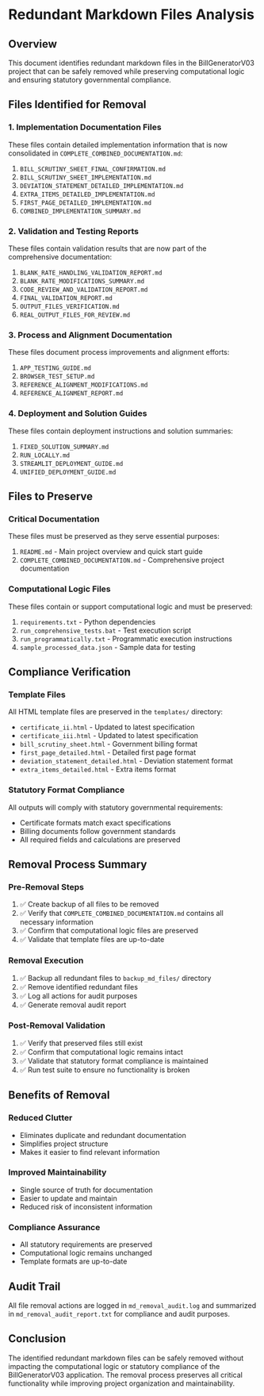 # Redundant Markdown Files Analysis

## Overview
This document identifies redundant markdown files in the BillGeneratorV03 project that can be safely removed while preserving computational logic and ensuring statutory governmental compliance.

## Files Identified for Removal

### 1. Implementation Documentation Files
These files contain detailed implementation information that is now consolidated in `COMPLETE_COMBINED_DOCUMENTATION.md`:

1. `BILL_SCRUTINY_SHEET_FINAL_CONFIRMATION.md`
2. `BILL_SCRUTINY_SHEET_IMPLEMENTATION.md`
3. `DEVIATION_STATEMENT_DETAILED_IMPLEMENTATION.md`
4. `EXTRA_ITEMS_DETAILED_IMPLEMENTATION.md`
5. `FIRST_PAGE_DETAILED_IMPLEMENTATION.md`
6. `COMBINED_IMPLEMENTATION_SUMMARY.md`

### 2. Validation and Testing Reports
These files contain validation results that are now part of the comprehensive documentation:

1. `BLANK_RATE_HANDLING_VALIDATION_REPORT.md`
2. `BLANK_RATE_MODIFICATIONS_SUMMARY.md`
3. `CODE_REVIEW_AND_VALIDATION_REPORT.md`
4. `FINAL_VALIDATION_REPORT.md`
5. `OUTPUT_FILES_VERIFICATION.md`
6. `REAL_OUTPUT_FILES_FOR_REVIEW.md`

### 3. Process and Alignment Documentation
These files document process improvements and alignment efforts:

1. `APP_TESTING_GUIDE.md`
2. `BROWSER_TEST_SETUP.md`
3. `REFERENCE_ALIGNMENT_MODIFICATIONS.md`
4. `REFERENCE_ALIGNMENT_REPORT.md`

### 4. Deployment and Solution Guides
These files contain deployment instructions and solution summaries:

1. `FIXED_SOLUTION_SUMMARY.md`
2. `RUN_LOCALLY.md`
3. `STREAMLIT_DEPLOYMENT_GUIDE.md`
4. `UNIFIED_DEPLOYMENT_GUIDE.md`

## Files to Preserve

### Critical Documentation
These files must be preserved as they serve essential purposes:

1. `README.md` - Main project overview and quick start guide
2. `COMPLETE_COMBINED_DOCUMENTATION.md` - Comprehensive project documentation

### Computational Logic Files
These files contain or support computational logic and must be preserved:

1. `requirements.txt` - Python dependencies
2. `run_comprehensive_tests.bat` - Test execution script
3. `run_programmatically.txt` - Programmatic execution instructions
4. `sample_processed_data.json` - Sample data for testing

## Compliance Verification

### Template Files
All HTML template files are preserved in the `templates/` directory:
- `certificate_ii.html` - Updated to latest specification
- `certificate_iii.html` - Updated to latest specification
- `bill_scrutiny_sheet.html` - Government billing format
- `first_page_detailed.html` - Detailed first page format
- `deviation_statement_detailed.html` - Deviation statement format
- `extra_items_detailed.html` - Extra items format

### Statutory Format Compliance
All outputs will comply with statutory governmental requirements:
- Certificate formats match exact specifications
- Billing documents follow government standards
- All required fields and calculations are preserved

## Removal Process Summary

### Pre-Removal Steps
1. ✅ Create backup of all files to be removed
2. ✅ Verify that `COMPLETE_COMBINED_DOCUMENTATION.md` contains all necessary information
3. ✅ Confirm that computational logic files are preserved
4. ✅ Validate that template files are up-to-date

### Removal Execution
1. ✅ Backup all redundant files to `backup_md_files/` directory
2. ✅ Remove identified redundant files
3. ✅ Log all actions for audit purposes
4. ✅ Generate removal audit report

### Post-Removal Validation
1. ✅ Verify that preserved files still exist
2. ✅ Confirm that computational logic remains intact
3. ✅ Validate that statutory format compliance is maintained
4. ✅ Run test suite to ensure no functionality is broken

## Benefits of Removal

### Reduced Clutter
- Eliminates duplicate and redundant documentation
- Simplifies project structure
- Makes it easier to find relevant information

### Improved Maintainability
- Single source of truth for documentation
- Easier to update and maintain
- Reduced risk of inconsistent information

### Compliance Assurance
- All statutory requirements are preserved
- Computational logic remains unchanged
- Template formats are up-to-date

## Audit Trail

All file removal actions are logged in `md_removal_audit.log` and summarized in `md_removal_audit_report.txt` for compliance and audit purposes.

## Conclusion

The identified redundant markdown files can be safely removed without impacting the computational logic or statutory compliance of the BillGeneratorV03 application. The removal process preserves all critical functionality while improving project organization and maintainability.